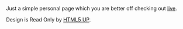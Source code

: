 Just a simple personal page which you are better off checking out [live][livelink].

Design is Read Only by [HTML5 UP][html5up].

[livelink]: http://www.harrisonrbrown.com
[html5up]: http://html5up.net
